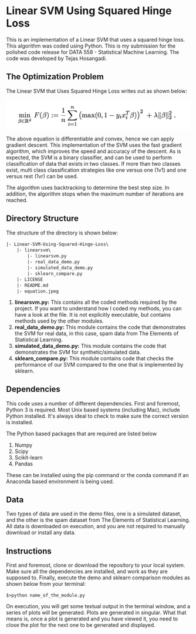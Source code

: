 # Linear SVM Using Squared Hinge Loss
This is an implementation of a Linear SVM that uses a squared hinge loss. This algorithm was coded using Python. This is my submission for the polished code release for DATA 558 - Statistical Machine Learning. The code was developed by Tejas Hosangadi.

## The Optimization Problem

The Linear SVM that Uses Squared Hinge Loss writes out as shown below:

![equation](https://raw.githubusercontent.com/tejasmhos/Linear-SVM-Using-Squared-Hinge-Loss/master/equation.jpeg)

The above equation is differentiable and convex, hence we can apply gradient descent. This implementation of the SVM uses the fast gradient algorithm, which improves the speed and accuracy of the descent. As is expected, the SVM is a binary classifier, and can be used to perform classification of data that exists in two classes. If more than two classes exist, multi class classification strategies like one versus one (1v1) and one versus rest (1vr) can be used.

The algorithm uses backtracking to determine the best step size. In addition, the algorithm stops when the maximum number of iterations are reached.



## Directory Structure

The structure of the directory is shown below:

```
|- Linear-SVM-Using-Squared-Hinge-Loss\
	|- linearsvm\
		|- linearsvm.py
		|- real_data_demo.py
		|- simulated_data_demo.py
		|- sklearn_compare.py
	|- LICENSE
	|- README.md
	|- equation.jpeg
```

1. **linearsvm.py:** This contains all the coded methods required by the project. If you want to understand how I coded my methods, you can have a look at the file. It is not explicitly executable, but contains methods used by the other modules.
2. **real_data_demo.py:** This module contains the code that demonstrates the SVM for real data, in this case, spam data from The Elements of Statistical Learning.
3. **simulated_data_demo.py:** This module contains the code that demonstrates the SVM for synthetic/simulated data.
4. **sklearn_compare.py:** This module contains code that checks the performance of our SVM compared to the one that is implemented by sklearn.



## Dependencies 

This code uses a number of different dependencies. First and foremost, Python 3 is required. Most Unix based systems (including Mac), include Python installed. It's always ideal to check to make sure the correct version is installed.

The Python based packages that are required are listed below

1. Numpy
2. Scipy
3. Scikit-learn
4. Pandas

These can be installed using the pip command or the conda command if an Anaconda based environment is being used.



## Data

Two types of data are used in the demo files, one is a simulated dataset, and the other is the spam dataset from The Elements of Statistical Learning. All data is downloaded on execution, and you are not required to manually download or install any data.



## Instructions

First and foremost, clone or download the repository to your local system. Make sure all the dependencies are installed, and work as they are supposed to. Finally, execute the demo and sklearn comparison modules as shown below from your terminal:

```
$>python name_of_the_module.py
```

On execution, you will get some textual output in the terminal window, and a series of plots will be generated. Plots are generated in singular. What that means is, once a plot is generated and you have viewed it, you need to close the plot for the next one to be generated and displayed.